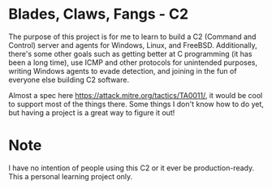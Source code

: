 # Blades, Claws, Fangs - C2

The purpose of this project is for me to learn to build a C2 (Command and Control) server and agents for Windows, Linux, and FreeBSD. Additionally, there's some other goals such as getting better at C programming (it has been a long time), use ICMP and other protocols for unintended purposes, writing Windows agents to evade detection, and joining in the fun of everyone else building C2 software.

Almost a spec here https://attack.mitre.org/tactics/TA0011/, it would be cool to support most of the things there. Some things I don't know how to do yet, but having a project is a great way to figure it out!

# Note 
I have no intention of people using this C2 or it ever be production-ready. This a personal learning project only. 
